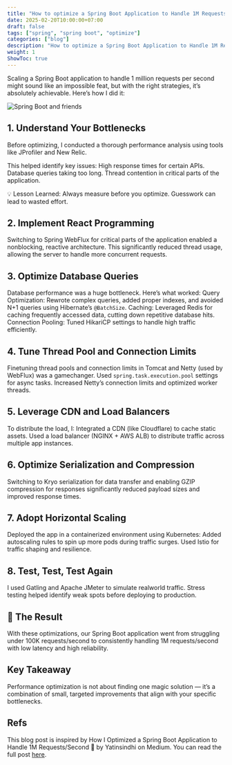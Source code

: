```yaml
---
title: "How to optimize a Spring Boot Application to Handle 1M Requests/Second"
date: 2025-02-20T10:00:00+07:00
draft: false
tags: ["spring", "spring boot", "optimize"]
categories: ["blog"]
description: "How to optimize a Spring Boot Application to Handle 1M Requests/Second"
weight: 1
ShowToc: true
---
```

Scaling a Spring Boot application to handle 1 million requests per second might sound like an impossible feat, but with the right strategies, it’s absolutely achievable. Here’s how I did it:

![Spring Boot and friends](/images/optimize-spring-boot/optimize-spring-boot-1.webp)

## 1. Understand Your Bottlenecks

Before optimizing, I conducted a thorough performance analysis using tools like JProfiler and New Relic.

This helped identify key issues:
High response times for certain APIs.
Database queries taking too long.
Thread contention in critical parts of the application.

💡 Lesson Learned: Always measure before you optimize. Guesswork can lead to wasted effort.

## 2. Implement React Programming

Switching to Spring WebFlux for critical parts of the application enabled a nonblocking, reactive architecture. This significantly reduced thread usage, allowing the server to handle more concurrent requests.

## 3. Optimize Database Queries

Database performance was a huge bottleneck. Here’s what worked:
Query Optimization: Rewrote complex queries, added proper indexes, and avoided N+1 queries using Hibernate’s `@BatchSize`.
Caching: Leveraged Redis for caching frequently accessed data, cutting down repetitive database hits.
Connection Pooling: Tuned HikariCP settings to handle high traffic efficiently.

## 4. Tune Thread Pool and Connection Limits

Finetuning thread pools and connection limits in Tomcat and Netty (used by WebFlux) was a gamechanger.
Used `spring.task.execution.pool` settings for async tasks.
Increased Netty’s connection limits and optimized worker threads.

## 5. Leverage CDN and Load Balancers

To distribute the load, I:
Integrated a CDN (like Cloudflare) to cache static assets.
Used a load balancer (NGINX + AWS ALB) to distribute traffic across multiple app instances.

## 6. Optimize Serialization and Compression

Switching to Kryo serialization for data transfer and enabling GZIP compression for responses significantly reduced payload sizes and improved response times.

## 7. Adopt Horizontal Scaling

Deployed the app in a containerized environment using Kubernetes:
Added autoscaling rules to spin up more pods during traffic surges.
Used Istio for traffic shaping and resilience.

## 8. Test, Test, Test Again

I used Gatling and Apache JMeter to simulate realworld traffic. Stress testing helped identify weak spots before deploying to production.

## 🌟 The Result

With these optimizations, our Spring Boot application went from struggling under 100K requests/second to consistently handling 1M requests/second with low latency and high reliability.

## Key Takeaway
Performance optimization is not about finding one magic solution — it’s a combination of small, targeted improvements that align with your specific bottlenecks.


## Refs
This blog post is inspired by How I Optimized a Spring Boot Application to Handle 1M Requests/Second 🚀 by Yatinsindhi on Medium. You can read the full post [here](https://medium.com/system-design-for-beginners-a-roadmap-to-mastery/how-i-optimized-a-spring-boot-application-to-handle-1m-requests-second-322273c8342d).